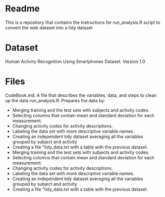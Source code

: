 # Readme
This is a repository that contains the instructions for run_analysis.R script to convert the web dataset into a tidy dataset

# Dataset
Human Activity Recognition Using Smartphones Dataset. Version 1.0

# Files
CodeBook.md: A file that describes the variables, data, and steps to clean up the data
run_analysis.R: Prepares the data by:
- Merging training and the test sets with subjects and activity codes.
- Selecting columns that contain mean and standard deviation for each measurement.
- Changing activity codes for activity descriptions.
- Labeling the data set with more descriptive variable names.
- Creating an independent tidy dataset averaging all the variables grouped by subject and activity
- Creating a file "tidy_data.txt with a table with the previous dataset.
- Merging training and the test sets with subjects and activity codes.
- Selecting columns that contain mean and standard deviation for each measurement.
- Changing activity codes for activity descriptions.
- Labeling the data set with more descriptive variable names.
- Creating an independent tidy dataset averaging all the variables grouped by subject and activity
- Creating a file "tidy_data.txt with a table with the previous dataset.
